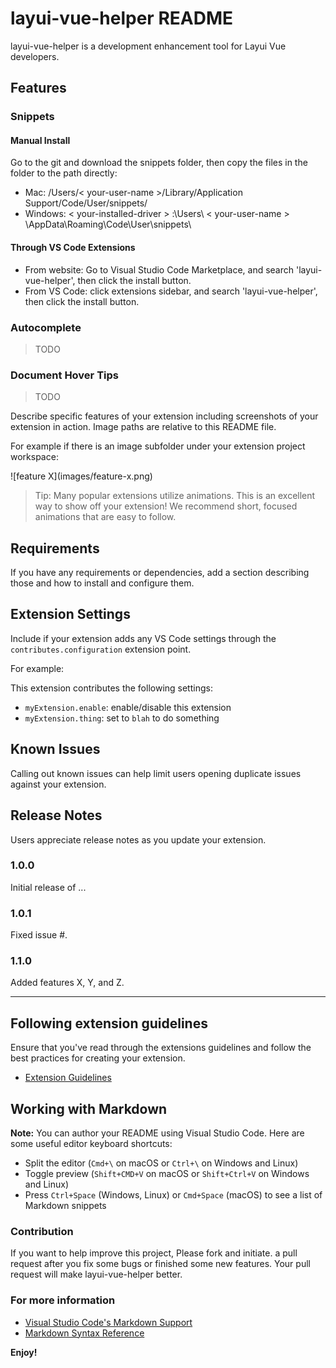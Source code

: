 # layui-vue-helper README

layui-vue-helper is a development enhancement tool for Layui Vue developers.

## Features

### Snippets
#### Manual Install

Go to the git and download the snippets folder, then copy the files in the folder to the path directly:
- Mac: /Users/< your-user-name >/Library/Application Support/Code/User/snippets/
- Windows: < your-installed-driver > :\Users\ < your-user-name > \AppData\Roaming\Code\User\snippets\

#### Through VS Code Extensions

- From website: Go to Visual Studio Code Marketplace, and search 'layui-vue-helper', then click the install button.
- From VS Code: click extensions sidebar, and search 'layui-vue-helper', then click the install button.

### Autocomplete

> TODO

### Document Hover Tips

> TODO

Describe specific features of your extension including screenshots of your extension in action. Image paths are relative to this README file.

For example if there is an image subfolder under your extension project workspace:

\!\[feature X\]\(images/feature-x.png\)

> Tip: Many popular extensions utilize animations. This is an excellent way to show off your extension! We recommend short, focused animations that are easy to follow.

## Requirements

If you have any requirements or dependencies, add a section describing those and how to install and configure them.

## Extension Settings

Include if your extension adds any VS Code settings through the `contributes.configuration` extension point.

For example:

This extension contributes the following settings:

* `myExtension.enable`: enable/disable this extension
* `myExtension.thing`: set to `blah` to do something

## Known Issues

Calling out known issues can help limit users opening duplicate issues against your extension.

## Release Notes

Users appreciate release notes as you update your extension.

### 1.0.0

Initial release of ...

### 1.0.1

Fixed issue #.

### 1.1.0

Added features X, Y, and Z.

-----------------------------------------------------------------------------------------------------------
## Following extension guidelines

Ensure that you've read through the extensions guidelines and follow the best practices for creating your extension.

* [Extension Guidelines](https://code.visualstudio.com/api/references/extension-guidelines)

## Working with Markdown

**Note:** You can author your README using Visual Studio Code.  Here are some useful editor keyboard shortcuts:

* Split the editor (`Cmd+\` on macOS or `Ctrl+\` on Windows and Linux)
* Toggle preview (`Shift+CMD+V` on macOS or `Shift+Ctrl+V` on Windows and Linux)
* Press `Ctrl+Space` (Windows, Linux) or `Cmd+Space` (macOS) to see a list of Markdown snippets

### Contribution
If you want to help improve this project, Please fork and initiate. a pull request after you fix some bugs or finished some new features. Your pull request will make layui-vue-helper better.

### For more information

* [Visual Studio Code's Markdown Support](http://code.visualstudio.com/docs/languages/markdown)
* [Markdown Syntax Reference](https://help.github.com/articles/markdown-basics/)

**Enjoy!**
